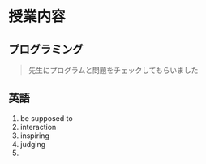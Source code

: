 # 授業内容

## プログラミング
> 先生にプログラムと問題をチェックしてもらいました

## 英語

1. be supposed to
2. interaction
3. inspiring
4. judging
5. 